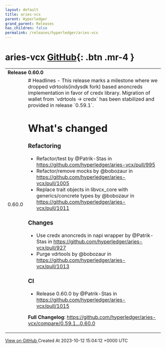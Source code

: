 ```yaml
---
layout: default
title: aries-vcx
parent: Hyperledger
grand_parent: Releases
has_children: false
permalink: /releases/hyperledger/aries-vcx
---
```


# aries-vcx <span class="fs-3 right-align">[GitHub](https://github.com/hyperledger/aries-vcx){: .btn .mr-4 }</span>


<div>
    <table>
        <tr>
            <td colspan="2">
                <b>
                    Release 0.60.0
                </b>
            </td>
        </tr>
        <tr>
            <td>
                <span class="chip">
                    0.60.0
                </span>
            </td>
            <td>
                # Headlines
- This release marks a milestone where we dropped vdrtools(indysdk fork) based anoncreds implementation in favor of credx library. 
Migration of wallet from `vdrtools -> credx` has been stabilized and provided in release `0.59.1`.

# What's changed
### Refactoring
* Refactor/test by @Patrik-Stas in https://github.com/hyperledger/aries-vcx/pull/995
* Refactor/remove mocks by @bobozaur in https://github.com/hyperledger/aries-vcx/pull/1005
* Replace trait objects in libvcx_core with generics/concrete types by @bobozaur in https://github.com/hyperledger/aries-vcx/pull/1011

### Changes
* Use credx anoncreds in napi wrapper by @Patrik-Stas in https://github.com/hyperledger/aries-vcx/pull/927
* Purge vdrtools by @bobozaur in https://github.com/hyperledger/aries-vcx/pull/1013

### CI
* Release 0.60.0 by @Patrik-Stas in https://github.com/hyperledger/aries-vcx/pull/1015


**Full Changelog**: https://github.com/hyperledger/aries-vcx/compare/0.59.1...0.60.0
            </td>
        </tr>
    </table>
    <a href="https://github.com/hyperledger/aries-vcx/releases/tag/0.60.0" class=".btn">
        View on GitHub
    </a>
    <span class="right-align">
        Created At 2023-10-12 15:04:12 +0000 UTC
    </span>
</div>

